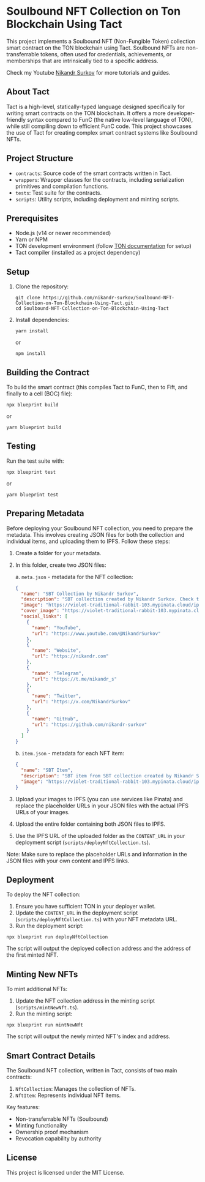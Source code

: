 # Soulbound NFT Collection on Ton Blockchain Using Tact

This project implements a Soulbound NFT (Non-Fungible Token) collection smart contract on the TON blockchain using Tact. Soulbound NFTs are non-transferrable tokens, often used for credentials, achievements, or memberships that are intrinsically tied to a specific address.

Check my Youtube [Nikandr Surkov](https://www.youtube.com/@NikandrSurkov) for more tutorials and guides.

## About Tact

Tact is a high-level, statically-typed language designed specifically for writing smart contracts on the TON blockchain. It offers a more developer-friendly syntax compared to FunC (the native low-level language of TON), while still compiling down to efficient FunC code. This project showcases the use of Tact for creating complex smart contract systems like Soulbound NFTs.

## Project Structure

- `contracts`: Source code of the smart contracts written in Tact.
- `wrappers`: Wrapper classes for the contracts, including serialization primitives and compilation functions.
- `tests`: Test suite for the contracts.
- `scripts`: Utility scripts, including deployment and minting scripts.

## Prerequisites

- Node.js (v14 or newer recommended)
- Yarn or NPM
- TON development environment (follow [TON documentation](https://ton.org/docs/) for setup)
- Tact compiler (installed as a project dependency)

## Setup

1. Clone the repository:
   ```
   git clone https://github.com/nikandr-surkov/Soulbound-NFT-Collection-on-Ton-Blockchain-Using-Tact.git
   cd Soulbound-NFT-Collection-on-Ton-Blockchain-Using-Tact
   ```

2. Install dependencies:
   ```
   yarn install
   ```
   or
   ```
   npm install
   ```

## Building the Contract

To build the smart contract (this compiles Tact to FunC, then to Fift, and finally to a cell (BOC) file):

```
npx blueprint build
```

or

```
yarn blueprint build
```

## Testing

Run the test suite with:

```
npx blueprint test
```

or

```
yarn blueprint test
```

## Preparing Metadata

Before deploying your Soulbound NFT collection, you need to prepare the metadata. This involves creating JSON files for both the collection and individual items, and uploading them to IPFS. Follow these steps:

1. Create a folder for your metadata.

2. In this folder, create two JSON files:

   a. `meta.json` - metadata for the NFT collection:

   ```json
   {
     "name": "SBT Collection by Nikandr Surkov",
     "description": "SBT collection created by Nikandr Surkov. Check the Nikandr Surkov YouTube channel for more details.",
     "image": "https://violet-traditional-rabbit-103.mypinata.cloud/ipfs/QmUgZ3kWg36tCVSZeVKXkvsdXkn6dqigqjoBZto9Y8h37z",
     "cover_image": "https://violet-traditional-rabbit-103.mypinata.cloud/ipfs/QmTcULBo1eAFnSFpWdKsrxLUCHRWH3zR4Ut8UJNMgkuEW6",
     "social_links": [
       {
         "name": "YouTube",
         "url": "https://www.youtube.com/@NikandrSurkov"
       },
       {
         "name": "Website",
         "url": "https://nikandr.com"
       },
       {
         "name": "Telegram",
         "url": "https://t.me/nikandr_s"
       },
       {
         "name": "Twitter",
         "url": "https://x.com/NikandrSurkov"
       },
       {
         "name": "GitHub",
         "url": "https://github.com/nikandr-surkov"
       }
     ]
   }
   ```

   b. `item.json` - metadata for each NFT item:

   ```json
   {
     "name": "SBT Item",
     "description": "SBT item from SBT collection created by Nikandr Surkov. Check the Nikandr Surkov YouTube channel for more details.",
     "image": "https://violet-traditional-rabbit-103.mypinata.cloud/ipfs/QmUgZ3kWg36tCVSZeVKXkvsdXkn6dqigqjoBZto9Y8h37z"
   }
   ```

3. Upload your images to IPFS (you can use services like Pinata) and replace the placeholder URLs in your JSON files with the actual IPFS URLs of your images.

4. Upload the entire folder containing both JSON files to IPFS.

5. Use the IPFS URL of the uploaded folder as the `CONTENT_URL` in your deployment script (`scripts/deployNftCollection.ts`).

Note: Make sure to replace the placeholder URLs and information in the JSON files with your own content and IPFS links.

## Deployment

To deploy the NFT collection:

1. Ensure you have sufficient TON in your deployer wallet.
2. Update the `CONTENT_URL` in the deployment script (`scripts/deployNftCollection.ts`) with your NFT metadata URL.
3. Run the deployment script:

```
npx blueprint run deployNftCollection
```

The script will output the deployed collection address and the address of the first minted NFT.

## Minting New NFTs

To mint additional NFTs:

1. Update the NFT collection address in the minting script (`scripts/mintNewNft.ts`).
2. Run the minting script:

```
npx blueprint run mintNewNft
```

The script will output the newly minted NFT's index and address.

## Smart Contract Details

The Soulbound NFT collection, written in Tact, consists of two main contracts:

1. `NftCollection`: Manages the collection of NFTs.
2. `NftItem`: Represents individual NFT items.

Key features:
- Non-transferrable NFTs (Soulbound)
- Minting functionality
- Ownership proof mechanism
- Revocation capability by authority

## License

This project is licensed under the MIT License.